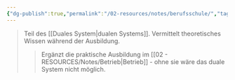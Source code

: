 ```yaml
---
{"dg-publish":true,"permalink":"/02-resources/notes/berufsschule/","tags":["ausbildung/institution","duales-system"],"noteIcon":"","updated":"2025-09-05T10:12:28.000+02:00"}
---
```


>Teil des [[Duales System\|dualen Systems]]. Vermittelt theoretisches Wissen während der Ausbildung.
>>Ergänzt die praktische Ausbildung im [[02 - RESOURCES/Notes/Betrieb\|Betrieb]] - ohne sie wäre das duale System nicht möglich.